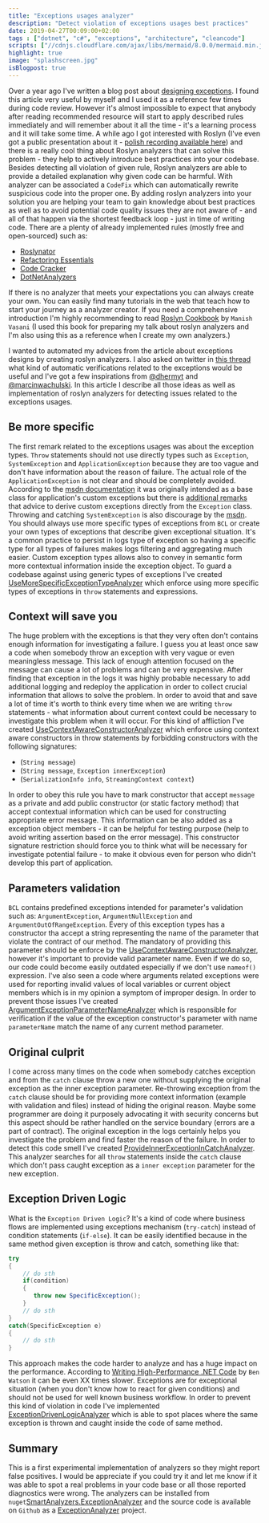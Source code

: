 ```yaml
---
title: "Exceptions usages analyzer"
description: "Detect violation of exceptions usages best practices"
date: 2019-04-27T00:09:00+02:00
tags : ["dotnet", "c#", "exceptions", "architecture", "cleancode"]
scripts: ["//cdnjs.cloudflare.com/ajax/libs/mermaid/8.0.0/mermaid.min.js"]
highlight: true
image: "splashscreen.jpg"
isBlogpost: true
---
```


Over a year ago I've written a blog post about [designing exceptions](/post/the-art-of-designing-exceptions/). I found this article very useful by myself and I used it as a reference few times during code review. However it's almost impossible to expect that anybody after reading recommended resource will start to apply described rules immediately and will remember about it all the time - it's a learning process and it will take some time. A while ago I got interested with Roslyn (I've even got a public presentation about it - [polish recording available here](https://www.youtube.com/watch?v=wi1XHpUhx1Y)) and there is a really cool thing about Roslyn analyzers that can solve this problem - they help to actively introduce best practices into your codebase. Besides detecting all violation of given rule, Roslyn analyzers are able to provide a detailed explanation why given code can be harmful. With analyzer can be associated a `CodeFix` which can automatically rewrite suspicious code into the proper one. By adding roslyn analyzers into your solution you are helping your team to gain knowledge about best practices as well as to avoid potential code quality issues they are not aware of - and all of that happen via the shortest feedback loop - just in time of writing code. There are a plenty of already implemented rules (mostly free and open-sourced) such as:

- [Roslynator](https://github.com/JosefPihrt/Roslynator)
- [Refactoring Essentials](http://vsrefactoringessentials.com/)
- [Code Cracker](http://code-cracker.github.io/) 
- [DotNetAnalyzers](https://github.com/DotNetAnalyzers) 

If there is no analyzer that meets your expectations you can always create your own. You can easily find many tutorials in the web that teach how to start your journey as a analyzer creator. If you need a comprehensive introduction I'm highly recommending to read  [Roslyn Cookbook](https://www.amazon.com/gp/product/1787286835/ref=as_li_tl?ie=UTF8&tag=cezarypiatekg-20&camp=1789&creative=9325&linkCode=as2&creativeASIN=1787286835&linkId=eb7d6a30d8c770bbb5110e858f00ad97) by `Manish Vasani`
(I used this book for preparing my talk about roslyn analyzers and I'm also using this as a reference when I create my own analyzers.) 

I wanted to automated my advices from the article about exceptions designs by creating roslyn analyzers. I also asked on twitter in [this thread](https://twitter.com/cezary_piatek/status/1116270781254852613) what kind of automatic verifications related to the exceptions would be useful and I've got a few inspirations from [@dhermyt](https://twitter.com/dhermyt) and [@marcinwachulski](https://twitter.com/marcinwachulski). In this article I describe all those ideas as well as implementation of roslyn analyzers for detecting issues related to the exceptions usages.

##  Be more specific

The first remark related to the exceptions usages was about the exception types. `Throw` statements should not use directly types such as `Exception`, `SystemException` and `ApplicationException` because they are too vague and don't have information about the reason of failure. The actual role of the `ApplicationException` is not clear and should be completely avoided. According to the [msdn documentation](https://docs.microsoft.com/en-us/dotnet/api/system.applicationexception?redirectedfrom=MSDN&view=netframework-4.8) it was originally intended as a base class for application's custom exceptions but there is [additional remarks](https://docs.microsoft.com/en-us/dotnet/api/system.applicationexception?redirectedfrom=MSDN&view=netframework-4.8#remarks) that advice to derive custom exceptions directly from the `Exception` class. Throwing and catching `SystemException` is also discourage by the [msdn](https://docs.microsoft.com/en-us/dotnet/api/system.systemexception?view=netframework-4.8#remarks). You should always use more specific types of exceptions from `BCL` or create your own types of exceptions that describe given exceptional situation. It's a common practice to persist in logs type of exception so having a specific type for all types of failures makes logs filtering and aggregating much easier. Custom exception types allows also to convey in semantic form more contextual information inside the exception object.
To guard a codebase against using generic types of exceptions I've created [UseMoreSpecificExceptionTypeAnalyzer](https://github.com/smartanalyzers/ExceptionAnalyzer/blob/master/src/ExceptionAnalyzer/ExceptionAnalyzer/Rules/UseMoreSpecificExceptionType/UseMoreSpecificExceptionTypeAnalyzer.cs) which enforce using more specific types of exceptions in `throw` statements and expressions.

##  Context will save you

The huge problem with the exceptions is that they very often don't contains enough information for investigating a failure. I guess you at least once saw a code when somebody throw an exception with very vague or even meaningless message. This lack of enough attention focused on the message can cause a lot of problems and can be very expensive. After finding that exception in the logs it was highly probable necessary to add additional logging and redeploy the application in order to collect crucial information that allows to solve the problem. In order to avoid that and save a lot of time it's worth to think every time when we are writing `throw` statements - what information about current context could be necessary to investigate this problem when it will occur. For this kind of affliction I've created [UseContextAwareConstructorAnalyzer](https://github.com/smartanalyzers/ExceptionAnalyzer/blob/master/src/ExceptionAnalyzer/ExceptionAnalyzer/Rules/UseContextAwareConstructor/UseContextAwareConstructorAnalyzer.cs) which enforce using context aware constructors in throw statements by forbidding constructors with the following signatures:

- (`String message`)
- (`String message`, `Exception innerException`)
- (`SerializationInfo info`, `StreamingContext context`)

In order to obey this rule you have to mark constructor that accept `message` as a private and add public constructor (or static factory method) that accept contextual information which can be used for constructing appropriate error message. This information can be also added as a exception object members - it can be helpful for testing purpose (help to avoid writing assertion based on the error message). This constructor signature restriction should force you to think what will be necessary for investigate potential failure - to make it obvious even for person who didn't develop this part of application.



## Parameters validation

`BCL` contains predefined exceptions intended for parameter's validation such as: `ArgumentException`, `ArgumentNullException` and `ArgumentOutOfRangeException`. Every of this exception types has a constructor tha accept a string representing the name of the parameter that violate the contract of our method. The mandatory of providing this parameter should be enforce by the [UseContextAwareConstructorAnalyzer](https://github.com/smartanalyzers/ExceptionAnalyzer/blob/master/src/ExceptionAnalyzer/ExceptionAnalyzer/Rules/UseContextAwareConstructor/UseContextAwareConstructorAnalyzer.cs), however it's important to provide valid parameter name. Even if we do so, our code could become easily outdated especially if we don't use `nameof()` expression. I've also seen a code where arguments related exceptions were used for reporting invalid values of local variables or current object members which is in my opinion a symptom of improper design. In order to prevent those issues I've created [ArgumentExceptionParameterNameAnalyzer](https://github.com/smartanalyzers/ExceptionAnalyzer/blob/master/src/ExceptionAnalyzer/ExceptionAnalyzer/Rules/ArgumentExceptionParameterName/ArgumentExceptionParameterNameAnalyzer.cs) which is responsible for verification if the value of the exception constructor's parameter with name `parameterName` match the name of any current method parameter.

## Original culprit

I come across many times on the code when somebody catches exception and from the `catch` clause throw a new one without supplying the original exception as the inner exception parameter. Re-throwing exception from the `catch` clause should be for providing more context information (example with validation and files) instead of hiding the original reason. Maybe some programmer are doing it purposely advocating it with security concerns but this aspect should be rather handled on the service boundary (errors are a part of contract). The original exception in the logs certainly helps you investigate the problem and find faster the reason of the failure. In order to detect this code smell I've created [ProvideInnerExceptionInCatchAnalyzer](https://github.com/smartanalyzers/ExceptionAnalyzer/blob/master/src/ExceptionAnalyzer/ExceptionAnalyzer/Rules/ProvideInnerExceptionInCatch/ProvideInnerExceptionInCatchAnalyzer.cs). This analyzer searches for all `throw` statements inside the `catch` clause which don't pass caught exception as a `inner exception` parameter for the new exception.

## Exception Driven Logic

What is the `Exception Driven Logic`? It's a kind of code where business flows are implemented using exceptions mechanism (`try-catch`) instead of condition statements (`if-else`). It can be easily identified because in the same method given exception is throw and catch, something like that:


```cs
try
{
	// do sth
	if(condition)
	{
	   throw new SpecificException();
	}
	// do sth
}
catch(SpecificException e)
{
	// do sth
}
```
This approach makes the code harder to analyze and has a huge impact on the performance. According to 
[Writing High-Performance .NET Code](https://www.amazon.com/gp/product/0990583457/ref=as_li_tl?ie=UTF8&tag=cezarypiatekg-20&camp=1789&creative=9325&linkCode=as2&creativeASIN=0990583457&linkId=fa07e52bebc6240c4c889eea6b23c76b) by `Ben Watson` it can be even XX times slower. Exceptions are for exceptional situation (when you don't know how to react for given conditions) and should not be used for well known business workflow. In order to prevent this kind of violation in code I've implemented [ExceptionDrivenLogicAnalyzer](https://github.com/smartanalyzers/ExceptionAnalyzer/blob/master/src/ExceptionAnalyzer/ExceptionAnalyzer/Rules/ExceptionDrivenLogic/ExceptionDrivenLogicAnalyzer.cs) which is able to spot places where the same exception is thrown and caught inside the code of same method.

## Summary
This is a first experimental implementation of analyzers so they might report false positives. I would be appreciate if you could try it and let me know if it was able to spot a real problems in your code base or all those reported diagnostics were wrong. The analyzers can be installed from `nuget`[SmartAnalyzers.ExceptionAnalyzer](https://www.nuget.org/packages/SmartAnalyzers.ExceptionAnalyzer/) and the source code is available on `Github` as a [ExceptionAnalyzer](https://github.com/smartanalyzers/ExceptionAnalyzer) project.